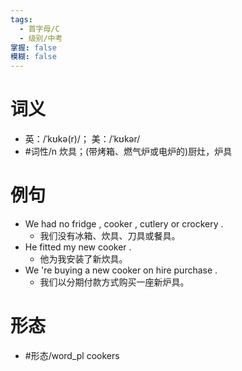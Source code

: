 ```yaml
---
tags:
  - 首字母/C
  - 级别/中考
掌握: false
模糊: false
---
```

# 词义
- 英：/ˈkʊkə(r)/； 美：/ˈkʊkər/
- #词性/n  炊具；(带烤箱、燃气炉或电炉的)厨灶，炉具
# 例句
- We had no fridge , cooker , cutlery or crockery .
	- 我们没有冰箱、炊具、刀具或餐具。
- He fitted my new cooker .
	- 他为我安装了新炊具。
- We 're buying a new cooker on hire purchase .
	- 我们以分期付款方式购买一座新炉具。
# 形态
- #形态/word_pl cookers
